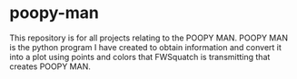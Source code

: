 # poopy-man
This repository is for all projects relating to the POOPY MAN. POOPY MAN is the python program I have created to obtain information and convert it into a plot using points and colors that FWSquatch is transmitting that creates POOPY MAN. 
